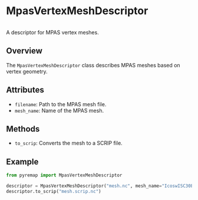 # MpasVertexMeshDescriptor
```{index} single: Mesh Descriptors; MpasVertexMeshDescriptor
```

A descriptor for MPAS vertex meshes.

## Overview
The `MpasVertexMeshDescriptor` class describes MPAS meshes based on vertex
geometry.

## Attributes
- `filename`: Path to the MPAS mesh file.
- `mesh_name`: Name of the MPAS mesh.

## Methods
- `to_scrip`: Converts the mesh to a SCRIP file.

## Example
```python
from pyremap import MpasVertexMeshDescriptor

descriptor = MpasVertexMeshDescriptor("mesh.nc", mesh_name="IcoswISC30E3r5")
descriptor.to_scrip("mesh.scrip.nc")
```